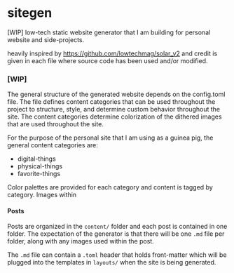 # sitegen
[WIP] low-tech static website generator that I am building for personal website and side-projects.

heavily inspired by https://github.com/lowtechmag/solar_v2 and credit is given in each file where source code has been used and/or modified.

### [WIP]

The general structure of the generated website depends on the config.toml file. The file defines content categories that can be used throughout the project to structure, style, and determine custom behavior throughout the site. The content categories determine colorization of the dithered images that are used throughout the site. 

For the purpose of the personal site that I am using as a guinea pig, the general content categories are:

- digital-things 
- physical-things
- favorite-things

Color palettes are provided for each category and content is tagged by category. Images within 

#### Posts

Posts are organized in the `content/` folder and each post is contained in one folder. The expectation of the generator is that there will be one `.md` file per folder, along with any images used within the post. 

The `.md` file can contain a `.toml` header that holds front-matter which will be plugged into the templates in `layouts/` when the site is being generated.

